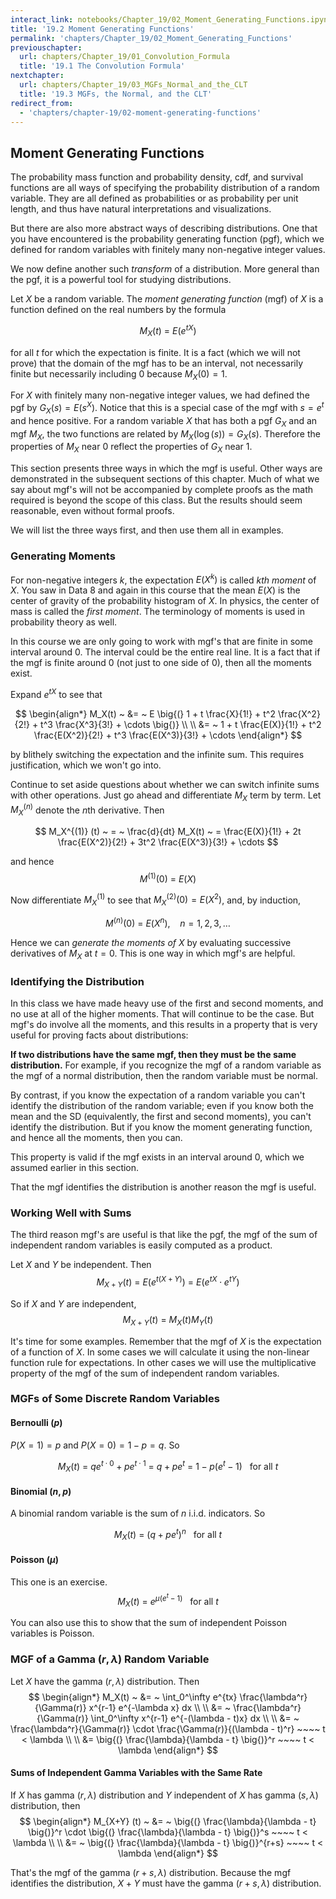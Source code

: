 ```yaml
---
interact_link: notebooks/Chapter_19/02_Moment_Generating_Functions.ipynb
title: '19.2 Moment Generating Functions'
permalink: 'chapters/Chapter_19/02_Moment_Generating_Functions'
previouschapter:
  url: chapters/Chapter_19/01_Convolution_Formula
  title: '19.1 The Convolution Formula'
nextchapter:
  url: chapters/Chapter_19/03_MGFs_Normal_and_the_CLT
  title: '19.3 MGFs, the Normal, and the CLT'
redirect_from:
  - 'chapters/chapter-19/02-moment-generating-functions'
---
```


## Moment Generating Functions

The probability mass function and probability density, cdf, and survival functions are all ways of specifying the probability distribution of a random variable. They are all defined as probabilities or as probability per unit length, and thus have natural interpretations and visualizations.

But there are also more abstract ways of describing distributions. One that you have encountered is the probability generating function (pgf), which we defined for random variables with finitely many non-negative integer values.

We now define another such *transform* of a distribution. More general than the pgf, it is a powerful tool for studying distributions.

Let $X$ be a random variable. The *moment generating function* (mgf) of $X$ is a function defined on the real numbers by the formula

$$
M_X(t) ~ = ~ E(e^{tX}) 
$$

for all $t$ for which the expectation is finite. It is a fact (which we will not prove) that the domain of the mgf has to be an interval, not necessarily finite but necessarily including 0 because $M_X(0) = 1$.

For $X$ with finitely many non-negative integer values, we had defined the pgf by $G_X(s) = E(s^X)$. Notice that this is a special case of the mgf with $s = e^t$ and hence positive. For a random variable $X$ that has both a pgf $G_X$ and an mgf $M_X$, the two functions are related by $M_X(\log(s)) = G_X(s)$. Therefore the properties of $M_X$ near 0 reflect the properties of $G_X$ near 1.

This section presents three ways in which the mgf is useful. Other ways are demonstrated in the subsequent sections of this chapter. Much of what we say about mgf's will not be accompanied by complete proofs as the math required is beyond the scope of this class. But the results should seem reasonable, even without formal proofs.

We will list the three ways first, and then use them all in examples.

### Generating Moments
For non-negative integers $k$, the expectation $E(X^k)$ is called *$k$th moment* of $X$. You saw in Data 8 and again in this course that the mean $E(X)$ is the center of gravity of the probability histogram of $X$. In physics, the center of mass is called the *first moment*. The terminology of moments is used in probability theory as well.

In this course we are only going to work with mgf's that are finite in some interval around 0. The interval could be the entire real line. It is a fact that if the mgf is finite around 0 (not just to one side of 0), then all the moments exist.

Expand $e^{tX}$ to see that

$$
\begin{align*}
M_X(t) ~ &= ~ E \big{(} 1 + t \frac{X}{1!} + t^2 \frac{X^2}{2!} + t^3 \frac{X^3}{3!} + \cdots \big{)} \\ \\
&= ~ 1 + t \frac{E(X)}{1!} + t^2 \frac{E(X^2)}{2!} + t^3 \frac{E(X^3)}{3!} + \cdots
\end{align*}
$$

by blithely switching the expectation and the infinite sum. This requires justification, which we won't go into.

Continue to set aside questions about whether we can switch infinite sums with other operations. Just go ahead and differentiate $M_X$ term by term. Let $M_X^{(n)}$ denote the $n$th derivative. Then

$$
M_X^{(1)} (t) ~ = ~ \frac{d}{dt} M_X(t) ~ = \frac{E(X)}{1!} + 2t \frac{E(X^2)}{2!} + 3t^2 \frac{E(X^3)}{3!} + \cdots
$$

and hence
$$
M^{(1)} (0) ~ = ~ E(X)
$$

Now differentiate $M_X^{(1)}$ to see that $M_X^{(2)}(0) = E(X^2)$, and, by induction,

$$
M^{(n)} (0) ~ = ~ E(X^n), ~~~~ n = 1, 2, 3, \ldots
$$

Hence we can *generate the moments of $X$* by evaluating successive derivatives of $M_X$ at $t=0$. This is one way in which mgf's are helpful.

### Identifying the Distribution
In this class we have made heavy use of the first and second moments, and no use at all of the higher moments. That will continue to be the case. But mgf's do involve all the moments, and this results in a property that is very useful for proving facts about distributions:

**If two distributions have the same mgf, then they must be the same distribution.** For example, if you recognize the mgf of a random variable as the mgf of a normal distribution, then the random variable must be normal.

By contrast, if you know the expectation of a random variable you can't identify the distribution of the random variable; even if you know both the mean and the SD (equivalently, the first and second moments), you can't identify the distribution. But if you know the moment generating function, and hence all the moments, then you can.

This property is valid if the mgf exists in an interval around 0, which we assumed earlier in this section.

That the mgf identifies the distribution is another reason the mgf is useful.

### Working Well with Sums
The third reason mgf's are useful is that like the pgf, the mgf of the sum of independent random variables is easily computed as a product.

Let $X$ and $Y$ be independent. Then
$$
M_{X+Y} (t) ~ = ~ E(e^{t(X+Y)}) ~ = ~ E(e^{tX} \cdot e^{tY})
$$

So if $X$ and $Y$ are independent,
$$
M_{X+Y}(t) ~ = ~ M_X(t) M_Y(t)
$$

It's time for some examples. Remember that the mgf of $X$ is the expectation of a function of $X$. In some cases we will calculate it using the non-linear function rule for expectations. In other cases we will use the multiplicative property of the mgf of the sum of independent random variables.

### MGFs of Some Discrete Random Variables

#### Bernoulli $(p)$
$P(X = 1) = p$ and $P(X = 0) = 1 - p = q$. So

$$
M_X(t) ~ = ~ qe^{t \cdot 0} + pe^{t \cdot 1} ~ = ~ q + pe^t ~ = ~ 1 - p(e^t - 1)  ~~~ \text{for all } t 
$$

#### Binomial $(n, p)$
A binomial random variable is the sum of $n$ i.i.d. indicators. So

$$
M_X(t) ~ = ~ (q + pe^t)^n ~~~ \text{for all } t 
$$

#### Poisson $(\mu)$
This one is an exercise.
$$
M_X(t) ~ = ~ e^{\mu(e^t - 1)} ~~~ \text{for all } t
$$

You can also use this to show that the sum of independent Poisson variables is Poisson.

### MGF of a Gamma $(r, \lambda )$ Random Variable

Let $X$ have the gamma $(r, \lambda)$ distribution. Then
$$
\begin{align*}
M_X(t) ~ &= ~ \int_0^\infty e^{tx} \frac{\lambda^r}{\Gamma(r)} x^{r-1} e^{-\lambda x} dx \\ \\
&= ~ \frac{\lambda^r}{\Gamma(r)} \int_0^\infty x^{r-1} e^{-(\lambda - t)x} dx \\ \\
&= ~ \frac{\lambda^r}{\Gamma(r)} \cdot \frac{\Gamma(r)}{(\lambda - t)^r} ~~~~ t < \lambda \\ \\
&= \big{(} \frac{\lambda}{\lambda - t} \big{)}^r ~~~~ t < \lambda
\end{align*} 
$$

#### Sums of Independent Gamma Variables with the Same Rate
If $X$ has gamma $(r, \lambda)$ distribution and $Y$ independent of $X$ has gamma $(s, \lambda)$ distribution, then
$$
\begin{align*} 
M_{X+Y} (t) ~ &= ~ \big{(} \frac{\lambda}{\lambda - t} \big{)}^r \cdot \big{(} \frac{\lambda}{\lambda - t} \big{)}^s ~~~~ t < \lambda \\ \\
&= ~ \big{(} \frac{\lambda}{\lambda - t} \big{)}^{r+s} ~~~~ t < \lambda
\end{align*}
$$

That's the mgf of the gamma $(r+s, \lambda)$ distribution. Because the mgf identifies the distribution, $X+Y$ must have the gamma $(r+s, \lambda)$ distribution.
